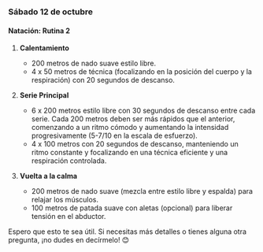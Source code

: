 ### Sábado 12 de octubre
#### Natación: Rutina 2

1. **Calentamiento**
   - 200 metros de nado suave estilo libre.
   - 4 x 50 metros de técnica (focalizando en la posición del cuerpo y la respiración) con 20 segundos de descanso.

2. **Serie Principal**
   - 6 x 200 metros estilo libre con 30 segundos de descanso entre cada serie. Cada 200 metros deben ser más rápidos que el anterior, comenzando a un ritmo cómodo y aumentando la intensidad progresivamente (5-7/10 en la escala de esfuerzo).
   - 4 x 100 metros con 20 segundos de descanso, manteniendo un ritmo constante y focalizando en una técnica eficiente y una respiración controlada.

3. **Vuelta a la calma**
   - 200 metros de nado suave (mezcla entre estilo libre y espalda) para relajar los músculos.
   - 100 metros de patada suave con aletas (opcional) para liberar tensión en el abductor.

Espero que esto te sea útil. Si necesitas más detalles o tienes alguna otra pregunta, ¡no dudes en decírmelo! 😊